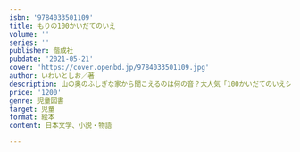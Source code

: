 ```yaml
---
isbn: '9784033501109'
title: もりの100かいだてのいえ
volume: ''
series: ''
publisher: 偕成社
pubdate: '2021-05-21'
cover: 'https://cover.openbd.jp/9784033501109.jpg'
author: いわいとしお／著
description: 山の奥のふしぎな家から聞こえるのは何の音？大人気「100かいだてのいえシリーズ第5弾。今回の舞台は森にそびえる大きな木。
price: '1200'
genre: 児童図書
target: 児童
format: 絵本
content: 日本文学、小説・物語

---
```


